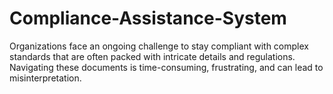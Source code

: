 # Compliance-Assistance-System
Organizations face an ongoing challenge to stay compliant with complex standards that are often packed with intricate details and regulations. Navigating these documents is time-consuming, frustrating, and can lead to misinterpretation.
